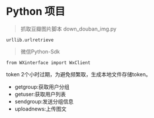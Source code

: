 # Python 项目

> 抓取豆瓣图片脚本 down_douban_img.py
	
    urllib.urlretrieve

> 微信Python-Sdk

    from WXinterface import WxClient

token 2个小时过期，为避免频繁取，生成本地文件存储token。

* getgroup:获取用户分组
* getuser:获取用户列表
* sendgroup:发送分组信息
* uploadnews:上传图文

